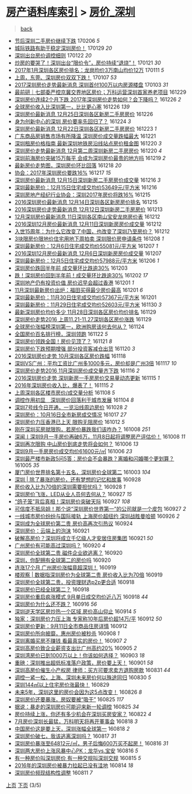 [房产语料库索引](../../README.md)  > [房价_深圳](房价_深圳.md)
====
> [back](../README.md)

- [节后深圳二手房价继续下跌](http://jkwz.applinzi.com/ittc/6931603857938580485.html#%E8%8A%82%E5%90%8E%E6%B7%B1%E5%9C%B3%E4%BA%8C%E6%89%8B%E6%88%BF%E4%BB%B7%E7%BB%A7%E7%BB%AD%E4%B8%8B%E8%B7%8C) 170206 *5* 
- [城际铁路有助于稳定深圳房价！](http://jkwz.applinzi.com/ittc/6928589446030296069.html#%E5%9F%8E%E9%99%85%E9%93%81%E8%B7%AF%E6%9C%89%E5%8A%A9%E4%BA%8E%E7%A8%B3%E5%AE%9A%E6%B7%B1%E5%9C%B3%E6%88%BF%E4%BB%B7%EF%BC%81) 170129 *20* 
- [深圳出台房价调控细则](http://jkwz.applinzi.com/ittc/6925969205093729285.html#%E6%B7%B1%E5%9C%B3%E5%87%BA%E5%8F%B0%E6%88%BF%E4%BB%B7%E8%B0%83%E6%8E%A7%E7%BB%86%E5%88%99) 170122 *20* 
- [炒房的要哭了！深圳出台“限价令”，房价持续“退烧”！](http://jkwz.applinzi.com/ittc/6925680918198223877.html#%E7%82%92%E6%88%BF%E7%9A%84%E8%A6%81%E5%93%AD%E4%BA%86%EF%BC%81%E6%B7%B1%E5%9C%B3%E5%87%BA%E5%8F%B0%E2%80%9C%E9%99%90%E4%BB%B7%E4%BB%A4%E2%80%9D%EF%BC%8C%E6%88%BF%E4%BB%B7%E6%8C%81%E7%BB%AD%E2%80%9C%E9%80%80%E7%83%A7%E2%80%9D%EF%BC%81) 170121 *30* 
- [2017年1月深圳各区房价排名：龙岗均价3万南山均价12万](http://jkwz.applinzi.com/ittc/6921926873994232836.html#2017%E5%B9%B41%E6%9C%88%E6%B7%B1%E5%9C%B3%E5%90%84%E5%8C%BA%E6%88%BF%E4%BB%B7%E6%8E%92%E5%90%8D%EF%BC%9A%E9%BE%99%E5%B2%97%E5%9D%87%E4%BB%B73%E4%B8%87%E5%8D%97%E5%B1%B1%E5%9D%87%E4%BB%B712%E4%B8%87) 170111 *5* 
- [上周，东莞、深圳房价双双下跌！](http://jkwz.applinzi.com/ittc/6920452082678367237.html#%E4%B8%8A%E5%91%A8%EF%BC%8C%E4%B8%9C%E8%8E%9E%E3%80%81%E6%B7%B1%E5%9C%B3%E6%88%BF%E4%BB%B7%E5%8F%8C%E5%8F%8C%E4%B8%8B%E8%B7%8C%EF%BC%81) 170107 *53* 
- [2017深圳房价走势最新消息 深圳首付100万以内房源楼盘](http://jkwz.applinzi.com/ittc/6918839944062960644.html#2017%E6%B7%B1%E5%9C%B3%E6%88%BF%E4%BB%B7%E8%B5%B0%E5%8A%BF%E6%9C%80%E6%96%B0%E6%B6%88%E6%81%AF+%E6%B7%B1%E5%9C%B3%E9%A6%96%E4%BB%98100%E4%B8%87%E4%BB%A5%E5%86%85%E6%88%BF%E6%BA%90%E6%A5%BC%E7%9B%98) 170103 *31* 
- [最前研｜七部委严控京冀交界地区房价；万科运营深圳首家养老项目](http://jkwz.applinzi.com/ittc/6917054621251273733.html#%E6%9C%80%E5%89%8D%E7%A0%94%EF%BD%9C%E4%B8%83%E9%83%A8%E5%A7%94%E4%B8%A5%E6%8E%A7%E4%BA%AC%E5%86%80%E4%BA%A4%E7%95%8C%E5%9C%B0%E5%8C%BA%E6%88%BF%E4%BB%B7%EF%BC%9B%E4%B8%87%E7%A7%91%E8%BF%90%E8%90%A5%E6%B7%B1%E5%9C%B3%E9%A6%96%E5%AE%B6%E5%85%BB%E8%80%81%E9%A1%B9%E7%9B%AE) 161229  
- [深圳房价连续2个月下跌 2017年深圳房价走势如何？会下降吗？](http://jkwz.applinzi.com/ittc/6915997942468314116.html#%E6%B7%B1%E5%9C%B3%E6%88%BF%E4%BB%B7%E8%BF%9E%E7%BB%AD2%E4%B8%AA%E6%9C%88%E4%B8%8B%E8%B7%8C+2017%E5%B9%B4%E6%B7%B1%E5%9C%B3%E6%88%BF%E4%BB%B7%E8%B5%B0%E5%8A%BF%E5%A6%82%E4%BD%95%EF%BC%9F%E4%BC%9A%E4%B8%8B%E9%99%8D%E5%90%97%EF%BC%9F) 161226 *2* 
- [全球房价收入比深圳第一，比比更心塞](http://jkwz.applinzi.com/ittc/6915934198446949380.html#%E5%85%A8%E7%90%83%E6%88%BF%E4%BB%B7%E6%94%B6%E5%85%A5%E6%AF%94%E6%B7%B1%E5%9C%B3%E7%AC%AC%E4%B8%80%EF%BC%8C%E6%AF%94%E6%AF%94%E6%9B%B4%E5%BF%83%E5%A1%9E) 161226 *139* 
- [深圳房价最新消息 12月25日深圳各区新房二手房房价](http://jkwz.applinzi.com/ittc/6915896225517011973.html#%E6%B7%B1%E5%9C%B3%E6%88%BF%E4%BB%B7%E6%9C%80%E6%96%B0%E6%B6%88%E6%81%AF+12%E6%9C%8825%E6%97%A5%E6%B7%B1%E5%9C%B3%E5%90%84%E5%8C%BA%E6%96%B0%E6%88%BF%E4%BA%8C%E6%89%8B%E6%88%BF%E6%88%BF%E4%BB%B7) 161226  
- [身为创新中心的深圳 房价要率先回归了？](http://jkwz.applinzi.com/ittc/6915224918576071684.html#%E8%BA%AB%E4%B8%BA%E5%88%9B%E6%96%B0%E4%B8%AD%E5%BF%83%E7%9A%84%E6%B7%B1%E5%9C%B3+%E6%88%BF%E4%BB%B7%E8%A6%81%E7%8E%87%E5%85%88%E5%9B%9E%E5%BD%92%E4%BA%86%EF%BC%9F) 161224 *3* 
- [深圳房价最新消息 12月22日深圳各区新房二手房房价](http://jkwz.applinzi.com/ittc/6914792673121928197.html#%E6%B7%B1%E5%9C%B3%E6%88%BF%E4%BB%B7%E6%9C%80%E6%96%B0%E6%B6%88%E6%81%AF+12%E6%9C%8822%E6%97%A5%E6%B7%B1%E5%9C%B3%E5%90%84%E5%8C%BA%E6%96%B0%E6%88%BF%E4%BA%8C%E6%89%8B%E6%88%BF%E6%88%BF%E4%BB%B7) 161223 *1* 
- [广东商品房销售市场有所降温 深圳房价成交量跌幅最大](http://jkwz.applinzi.com/ittc/6913979053609845764.html#%E5%B9%BF%E4%B8%9C%E5%95%86%E5%93%81%E6%88%BF%E9%94%80%E5%94%AE%E5%B8%82%E5%9C%BA%E6%9C%89%E6%89%80%E9%99%8D%E6%B8%A9+%E6%B7%B1%E5%9C%B3%E6%88%BF%E4%BB%B7%E6%88%90%E4%BA%A4%E9%87%8F%E8%B7%8C%E5%B9%85%E6%9C%80%E5%A4%A7) 161221  
- [深圳租房价格指南 最新深圳地铁房沿线站点房价租金图](http://jkwz.applinzi.com/ittc/6913667575866459140.html#%E6%B7%B1%E5%9C%B3%E7%A7%9F%E6%88%BF%E4%BB%B7%E6%A0%BC%E6%8C%87%E5%8D%97+%E6%9C%80%E6%96%B0%E6%B7%B1%E5%9C%B3%E5%9C%B0%E9%93%81%E6%88%BF%E6%B2%BF%E7%BA%BF%E7%AB%99%E7%82%B9%E6%88%BF%E4%BB%B7%E7%A7%9F%E9%87%91%E5%9B%BE) 161220 *3* 
- [深圳房价走势最新消息 12月第二周深圳新房二手房房价](http://jkwz.applinzi.com/ittc/6913616050628592645.html#%E6%B7%B1%E5%9C%B3%E6%88%BF%E4%BB%B7%E8%B5%B0%E5%8A%BF%E6%9C%80%E6%96%B0%E6%B6%88%E6%81%AF+12%E6%9C%88%E7%AC%AC%E4%BA%8C%E5%91%A8%E6%B7%B1%E5%9C%B3%E6%96%B0%E6%88%BF%E4%BA%8C%E6%89%8B%E6%88%BF%E6%88%BF%E4%BB%B7) 161220 *4* 
- [深圳前海房价突破15万每平 会成为深圳房价最贵的地方吗](http://jkwz.applinzi.com/ittc/6913347742926898180.html#%E6%B7%B1%E5%9C%B3%E5%89%8D%E6%B5%B7%E6%88%BF%E4%BB%B7%E7%AA%81%E7%A0%B415%E4%B8%87%E6%AF%8F%E5%B9%B3+%E4%BC%9A%E6%88%90%E4%B8%BA%E6%B7%B1%E5%9C%B3%E6%88%BF%E4%BB%B7%E6%9C%80%E8%B4%B5%E7%9A%84%E5%9C%B0%E6%96%B9%E5%90%97) 161219 *2* 
- [最新房价走势图，深圳房价环比回落](http://jkwz.applinzi.com/ittc/6913055529047163908.html#%E6%9C%80%E6%96%B0%E6%88%BF%E4%BB%B7%E8%B5%B0%E5%8A%BF%E5%9B%BE%EF%BC%8C%E6%B7%B1%E5%9C%B3%E6%88%BF%E4%BB%B7%E7%8E%AF%E6%AF%94%E5%9B%9E%E8%90%BD) 161218 *20* 
- [协会：2017年深圳房价要跌16%](http://jkwz.applinzi.com/ittc/6912605459310969860.html#%E5%8D%8F%E4%BC%9A%EF%BC%9A2017%E5%B9%B4%E6%B7%B1%E5%9C%B3%E6%88%BF%E4%BB%B7%E8%A6%81%E8%B7%8C16%25) 161217 *15* 
- [深圳房价最新消息 12月15日深圳新房二手房房价成交量](http://jkwz.applinzi.com/ittc/6912168225902429188.html#%E6%B7%B1%E5%9C%B3%E6%88%BF%E4%BB%B7%E6%9C%80%E6%96%B0%E6%B6%88%E6%81%AF+12%E6%9C%8815%E6%97%A5%E6%B7%B1%E5%9C%B3%E6%96%B0%E6%88%BF%E4%BA%8C%E6%89%8B%E6%88%BF%E6%88%BF%E4%BB%B7%E6%88%90%E4%BA%A4%E9%87%8F) 161216 *3* 
- [深圳最新房价：12月15日住宅成交均价53649元/平方米](http://jkwz.applinzi.com/ittc/6912153714143265797.html#%E6%B7%B1%E5%9C%B3%E6%9C%80%E6%96%B0%E6%88%BF%E4%BB%B7%EF%BC%9A12%E6%9C%8815%E6%97%A5%E4%BD%8F%E5%AE%85%E6%88%90%E4%BA%A4%E5%9D%87%E4%BB%B753649%E5%85%83%2F%E5%B9%B3%E6%96%B9%E7%B1%B3) 161216  
- [深圳房地产经纪行业协会：深圳2017年房价将跌16%](http://jkwz.applinzi.com/ittc/6911974868605469701.html#%E6%B7%B1%E5%9C%B3%E6%88%BF%E5%9C%B0%E4%BA%A7%E7%BB%8F%E7%BA%AA%E8%A1%8C%E4%B8%9A%E5%8D%8F%E4%BC%9A%EF%BC%9A%E6%B7%B1%E5%9C%B32017%E5%B9%B4%E6%88%BF%E4%BB%B7%E5%B0%86%E8%B7%8C16%25) 161215  
- [2016深圳房价最新消息 12月14日深圳各区新房房价排名](http://jkwz.applinzi.com/ittc/6911797827922822149.html#2016%E6%B7%B1%E5%9C%B3%E6%88%BF%E4%BB%B7%E6%9C%80%E6%96%B0%E6%B6%88%E6%81%AF+12%E6%9C%8814%E6%97%A5%E6%B7%B1%E5%9C%B3%E5%90%84%E5%8C%BA%E6%96%B0%E6%88%BF%E6%88%BF%E4%BB%B7%E6%8E%92%E5%90%8D) 161215  
- [2016深圳房价走势最新消息 12月12日深圳新房二手房房价](http://jkwz.applinzi.com/ittc/6911052002221360133.html#2016%E6%B7%B1%E5%9C%B3%E6%88%BF%E4%BB%B7%E8%B5%B0%E5%8A%BF%E6%9C%80%E6%96%B0%E6%B6%88%E6%81%AF+12%E6%9C%8812%E6%97%A5%E6%B7%B1%E5%9C%B3%E6%96%B0%E6%88%BF%E4%BA%8C%E6%89%8B%E6%88%BF%E6%88%BF%E4%BB%B7) 161213  
- [12月深圳房价最新消息 11日深圳各区南山宝安龙岗房价表](http://jkwz.applinzi.com/ittc/6910769534431921157.html#12%E6%9C%88%E6%B7%B1%E5%9C%B3%E6%88%BF%E4%BB%B7%E6%9C%80%E6%96%B0%E6%B6%88%E6%81%AF+11%E6%97%A5%E6%B7%B1%E5%9C%B3%E5%90%84%E5%8C%BA%E5%8D%97%E5%B1%B1%E5%AE%9D%E5%AE%89%E9%BE%99%E5%B2%97%E6%88%BF%E4%BB%B7%E8%A1%A8) 161212  
- [2016深圳12月房价最新消息 12月11日深圳新房房价成交量](http://jkwz.applinzi.com/ittc/6910716911322399748.html#2016%E6%B7%B1%E5%9C%B312%E6%9C%88%E6%88%BF%E4%BB%B7%E6%9C%80%E6%96%B0%E6%B6%88%E6%81%AF+12%E6%9C%8811%E6%97%A5%E6%B7%B1%E5%9C%B3%E6%96%B0%E6%88%BF%E6%88%BF%E4%BB%B7%E6%88%90%E4%BA%A4%E9%87%8F) 161212  
- [入世15周年：为什么它改变了中国，也改变了深圳乃至房价？](http://jkwz.applinzi.com/ittc/6910524990448731141.html#%E5%85%A5%E4%B8%9615%E5%91%A8%E5%B9%B4%EF%BC%9A%E4%B8%BA%E4%BB%80%E4%B9%88%E5%AE%83%E6%94%B9%E5%8F%98%E4%BA%86%E4%B8%AD%E5%9B%BD%EF%BC%8C%E4%B9%9F%E6%94%B9%E5%8F%98%E4%BA%86%E6%B7%B1%E5%9C%B3%E4%B9%83%E8%87%B3%E6%88%BF%E4%BB%B7%EF%BC%9F) 161212  
- [3块限房价限地价住宅用地下周拍卖 深圳限价房申请条件](http://jkwz.applinzi.com/ittc/6909305168360637445.html#3%E5%9D%97%E9%99%90%E6%88%BF%E4%BB%B7%E9%99%90%E5%9C%B0%E4%BB%B7%E4%BD%8F%E5%AE%85%E7%94%A8%E5%9C%B0%E4%B8%8B%E5%91%A8%E6%8B%8D%E5%8D%96+%E6%B7%B1%E5%9C%B3%E9%99%90%E4%BB%B7%E6%88%BF%E7%94%B3%E8%AF%B7%E6%9D%A1%E4%BB%B6) 161208 *1* 
- [深圳最新房价：12月6日住宅成交均价55081元/平方米](http://jkwz.applinzi.com/ittc/6908816205929776132.html#%E6%B7%B1%E5%9C%B3%E6%9C%80%E6%96%B0%E6%88%BF%E4%BB%B7%EF%BC%9A12%E6%9C%886%E6%97%A5%E4%BD%8F%E5%AE%85%E6%88%90%E4%BA%A4%E5%9D%87%E4%BB%B755081%E5%85%83%2F%E5%B9%B3%E6%96%B9%E7%B1%B3) 161207 *1* 
- [2016深圳12月房价最新消息 12月6日深圳新房房价成交量](http://jkwz.applinzi.com/ittc/6908799030716269572.html#2016%E6%B7%B1%E5%9C%B312%E6%9C%88%E6%88%BF%E4%BB%B7%E6%9C%80%E6%96%B0%E6%B6%88%E6%81%AF+12%E6%9C%886%E6%97%A5%E6%B7%B1%E5%9C%B3%E6%96%B0%E6%88%BF%E6%88%BF%E4%BB%B7%E6%88%90%E4%BA%A4%E9%87%8F) 161207  
- [深圳最新房价：12月5日住宅成交均价57988元/平方米](http://jkwz.applinzi.com/ittc/6908435044833428485.html#%E6%B7%B1%E5%9C%B3%E6%9C%80%E6%96%B0%E6%88%BF%E4%BB%B7%EF%BC%9A12%E6%9C%885%E6%97%A5%E4%BD%8F%E5%AE%85%E6%88%90%E4%BA%A4%E5%9D%87%E4%BB%B757988%E5%85%83%2F%E5%B9%B3%E6%96%B9%E7%B1%B3) 161206 *1* 
- [深圳房价跌回半年前 成交量环比跌逾30%](http://jkwz.applinzi.com/ittc/6907329300285359109.html#%E6%B7%B1%E5%9C%B3%E6%88%BF%E4%BB%B7%E8%B7%8C%E5%9B%9E%E5%8D%8A%E5%B9%B4%E5%89%8D+%E6%88%90%E4%BA%A4%E9%87%8F%E7%8E%AF%E6%AF%94%E8%B7%8C%E9%80%BE30%25) 161203  
- [跌！深圳房价回到半年前！成交量环比跌逾30%](http://jkwz.applinzi.com/ittc/6907049773583827972.html#%E8%B7%8C%EF%BC%81%E6%B7%B1%E5%9C%B3%E6%88%BF%E4%BB%B7%E5%9B%9E%E5%88%B0%E5%8D%8A%E5%B9%B4%E5%89%8D%EF%BC%81%E6%88%90%E4%BA%A4%E9%87%8F%E7%8E%AF%E6%AF%94%E8%B7%8C%E9%80%BE30%25) 161202 *17* 
- [深圳地产仍有投资价值 房价迟早会超过香港](http://jkwz.applinzi.com/ittc/6906608151884727301.html#%E6%B7%B1%E5%9C%B3%E5%9C%B0%E4%BA%A7%E4%BB%8D%E6%9C%89%E6%8A%95%E8%B5%84%E4%BB%B7%E5%80%BC+%E6%88%BF%E4%BB%B7%E8%BF%9F%E6%97%A9%E4%BC%9A%E8%B6%85%E8%BF%87%E9%A6%99%E6%B8%AF) 161201 *1* 
- [11月深圳最新房价出炉：福田买得最少房价最高](http://jkwz.applinzi.com/ittc/6906584840123450373.html#11%E6%9C%88%E6%B7%B1%E5%9C%B3%E6%9C%80%E6%96%B0%E6%88%BF%E4%BB%B7%E5%87%BA%E7%82%89%EF%BC%9A%E7%A6%8F%E7%94%B0%E4%B9%B0%E5%BE%97%E6%9C%80%E5%B0%91%E6%88%BF%E4%BB%B7%E6%9C%80%E9%AB%98) 161201 *6* 
- [深圳最新房价：11月30日住宅成交均价57367元/平方米](http://jkwz.applinzi.com/ittc/6906581767716078597.html#%E6%B7%B1%E5%9C%B3%E6%9C%80%E6%96%B0%E6%88%BF%E4%BB%B7%EF%BC%9A11%E6%9C%8830%E6%97%A5%E4%BD%8F%E5%AE%85%E6%88%90%E4%BA%A4%E5%9D%87%E4%BB%B757367%E5%85%83%2F%E5%B9%B3%E6%96%B9%E7%B1%B3) 161201  
- [深圳最新房价：11月29日住宅成交均价52603元/平方米](http://jkwz.applinzi.com/ittc/6906207877550572548.html#%E6%B7%B1%E5%9C%B3%E6%9C%80%E6%96%B0%E6%88%BF%E4%BB%B7%EF%BC%9A11%E6%9C%8829%E6%97%A5%E4%BD%8F%E5%AE%85%E6%88%90%E4%BA%A4%E5%9D%87%E4%BB%B752603%E5%85%83%2F%E5%B9%B3%E6%96%B9%E7%B1%B3) 161130 *3* 
- [最新深圳房价均价多少 11月28日深圳各区房价均价排名](http://jkwz.applinzi.com/ittc/6905961666922939396.html#%E6%9C%80%E6%96%B0%E6%B7%B1%E5%9C%B3%E6%88%BF%E4%BB%B7%E5%9D%87%E4%BB%B7%E5%A4%9A%E5%B0%91+11%E6%9C%8828%E6%97%A5%E6%B7%B1%E5%9C%B3%E5%90%84%E5%8C%BA%E6%88%BF%E4%BB%B7%E5%9D%87%E4%BB%B7%E6%8E%92%E5%90%8D) 161129  
- [深圳房价走势2016 上周11.21-11.27深圳各区房价涨跌](http://jkwz.applinzi.com/ittc/6905940559855617029.html#%E6%B7%B1%E5%9C%B3%E6%88%BF%E4%BB%B7%E8%B5%B0%E5%8A%BF2016+%E4%B8%8A%E5%91%A811.21-11.27%E6%B7%B1%E5%9C%B3%E5%90%84%E5%8C%BA%E6%88%BF%E4%BB%B7%E6%B6%A8%E8%B7%8C) 161129  
- [全球房价涨幅榜深圳第一，欧洲购房该何去何从？](http://jkwz.applinzi.com/ittc/6904112030780228612.html#%E5%85%A8%E7%90%83%E6%88%BF%E4%BB%B7%E6%B6%A8%E5%B9%85%E6%A6%9C%E6%B7%B1%E5%9C%B3%E7%AC%AC%E4%B8%80%EF%BC%8C%E6%AC%A7%E6%B4%B2%E8%B4%AD%E6%88%BF%E8%AF%A5%E4%BD%95%E5%8E%BB%E4%BD%95%E4%BB%8E%EF%BC%9F) 161124  
- [全国房价百名排行榜，深圳领跑](http://jkwz.applinzi.com/ittc/6902578973078193156.html#%E5%85%A8%E5%9B%BD%E6%88%BF%E4%BB%B7%E7%99%BE%E5%90%8D%E6%8E%92%E8%A1%8C%E6%A6%9C%EF%BC%8C%E6%B7%B1%E5%9C%B3%E9%A2%86%E8%B7%91) 161122 *5* 
- [深圳房价领跌全国！房价见顶了？](http://jkwz.applinzi.com/ittc/6903023930742146053.html#%E6%B7%B1%E5%9C%B3%E6%88%BF%E4%BB%B7%E9%A2%86%E8%B7%8C%E5%85%A8%E5%9B%BD%EF%BC%81%E6%88%BF%E4%BB%B7%E8%A7%81%E9%A1%B6%E4%BA%86%EF%BC%9F) 161121 *8* 
- [深圳房价下跌预期增强 部分投资客减仓出货](http://jkwz.applinzi.com/ittc/6902500536762237957.html#%E6%B7%B1%E5%9C%B3%E6%88%BF%E4%BB%B7%E4%B8%8B%E8%B7%8C%E9%A2%84%E6%9C%9F%E5%A2%9E%E5%BC%BA+%E9%83%A8%E5%88%86%E6%8A%95%E8%B5%84%E5%AE%A2%E5%87%8F%E4%BB%93%E5%87%BA%E8%B4%A7) 161120 *3* 
- [2016深圳房价走势 10月深圳各区房价跌幅](http://jkwz.applinzi.com/ittc/6901881355708679172.html#2016%E6%B7%B1%E5%9C%B3%E6%88%BF%E4%BB%B7%E8%B5%B0%E5%8A%BF+10%E6%9C%88%E6%B7%B1%E5%9C%B3%E5%90%84%E5%8C%BA%E6%88%BF%E4%BB%B7%E8%B7%8C%E5%B9%85) 161118  
- [深圳VS广州：平均工资比广州多1000多元，房价却是广州3倍](http://jkwz.applinzi.com/ittc/6901517679294153732.html#%E6%B7%B1%E5%9C%B3VS%E5%B9%BF%E5%B7%9E%EF%BC%9A%E5%B9%B3%E5%9D%87%E5%B7%A5%E8%B5%84%E6%AF%94%E5%B9%BF%E5%B7%9E%E5%A4%9A1000%E5%A4%9A%E5%85%83%EF%BC%8C%E6%88%BF%E4%BB%B7%E5%8D%B4%E6%98%AF%E5%B9%BF%E5%B7%9E3%E5%80%8D) 161117 *10* 
- [深圳房价走势2016 11月深圳房价成交量齐下跌](http://jkwz.applinzi.com/ittc/6901154247378207748.html#%E6%B7%B1%E5%9C%B3%E6%88%BF%E4%BB%B7%E8%B5%B0%E5%8A%BF2016+11%E6%9C%88%E6%B7%B1%E5%9C%B3%E6%88%BF%E4%BB%B7%E6%88%90%E4%BA%A4%E9%87%8F%E9%BD%90%E4%B8%8B%E8%B7%8C) 161116 *2* 
- [2016深圳房价走势 深圳新房一手房房价交易量动态更新](http://jkwz.applinzi.com/ittc/6900819428962206725.html#2016%E6%B7%B1%E5%9C%B3%E6%88%BF%E4%BB%B7%E8%B5%B0%E5%8A%BF+%E6%B7%B1%E5%9C%B3%E6%96%B0%E6%88%BF%E4%B8%80%E6%89%8B%E6%88%BF%E6%88%BF%E4%BB%B7%E4%BA%A4%E6%98%93%E9%87%8F%E5%8A%A8%E6%80%81%E6%9B%B4%E6%96%B0) 161115 *1* 
- [2016年深圳房价收入比，爆表了！](http://jkwz.applinzi.com/ittc/6900742497835156485.html#2016%E5%B9%B4%E6%B7%B1%E5%9C%B3%E6%88%BF%E4%BB%B7%E6%94%B6%E5%85%A5%E6%AF%94%EF%BC%8C%E7%88%86%E8%A1%A8%E4%BA%86%EF%BC%81) 161115 *2* 
- [上周深圳各区楼市房价/成交量分析](http://jkwz.applinzi.com/ittc/6898139843371992068.html#%E4%B8%8A%E5%91%A8%E6%B7%B1%E5%9C%B3%E5%90%84%E5%8C%BA%E6%A5%BC%E5%B8%82%E6%88%BF%E4%BB%B7%2F%E6%88%90%E4%BA%A4%E9%87%8F%E5%88%86%E6%9E%90) 161108 *5* 
- [调控作用初显　深圳房价回落利于城市发展](http://jkwz.applinzi.com/ittc/6896399268570465284.html#%E8%B0%83%E6%8E%A7%E4%BD%9C%E7%94%A8%E5%88%9D%E6%98%BE%E3%80%80%E6%B7%B1%E5%9C%B3%E6%88%BF%E4%BB%B7%E5%9B%9E%E8%90%BD%E5%88%A9%E4%BA%8E%E5%9F%8E%E5%B8%82%E5%8F%91%E5%B1%95) 161104 *8* 
- [深圳7号线今日开通，一览沿线周边房价](http://jkwz.applinzi.com/ittc/6894067340831884292.html#%E6%B7%B1%E5%9C%B37%E5%8F%B7%E7%BA%BF%E4%BB%8A%E6%97%A5%E5%BC%80%E9%80%9A%EF%BC%8C%E4%B8%80%E8%A7%88%E6%B2%BF%E7%BA%BF%E5%91%A8%E8%BE%B9%E6%88%BF%E4%BB%B7) 161028 *2* 
- [深圳房价：10月16日全市新房成交情况](http://jkwz.applinzi.com/ittc/6889878895796421636.html#%E6%B7%B1%E5%9C%B3%E6%88%BF%E4%BB%B7%EF%BC%9A10%E6%9C%8816%E6%97%A5%E5%85%A8%E5%B8%82%E6%96%B0%E6%88%BF%E6%88%90%E4%BA%A4%E6%83%85%E5%86%B5) 161017 *27* 
- [深圳房价力压香港已上天 限购无阻房价](http://jkwz.applinzi.com/ittc/6888050071236527108.html#%E6%B7%B1%E5%9C%B3%E6%88%BF%E4%BB%B7%E5%8A%9B%E5%8E%8B%E9%A6%99%E6%B8%AF%E5%B7%B2%E4%B8%8A%E5%A4%A9+%E9%99%90%E8%B4%AD%E6%97%A0%E9%98%BB%E6%88%BF%E4%BB%B7) 161012 *5* 
- [刚在深圳买房就限购，若房价暴跌我们该咋办？](http://jkwz.applinzi.com/ittc/6886678958958969861.html#%E5%88%9A%E5%9C%A8%E6%B7%B1%E5%9C%B3%E4%B9%B0%E6%88%BF%E5%B0%B1%E9%99%90%E8%B4%AD%EF%BC%8C%E8%8B%A5%E6%88%BF%E4%BB%B7%E6%9A%B4%E8%B7%8C%E6%88%91%E4%BB%AC%E8%AF%A5%E5%92%8B%E5%8A%9E%EF%BC%9F) 161008 *251* 
- [深闻丨深圳9月一手房价再破6万，11月8日起将调整房产评估价！](http://jkwz.applinzi.com/ittc/6886592095518721028.html#%E6%B7%B1%E9%97%BB%E4%B8%A8%E6%B7%B1%E5%9C%B39%E6%9C%88%E4%B8%80%E6%89%8B%E6%88%BF%E4%BB%B7%E5%86%8D%E7%A0%B46%E4%B8%87%EF%BC%8C11%E6%9C%888%E6%97%A5%E8%B5%B7%E5%B0%86%E8%B0%83%E6%95%B4%E6%88%BF%E4%BA%A7%E8%AF%84%E4%BC%B0%E4%BB%B7%EF%BC%81) 161008 *11* 
- [深圳再次限购 中山房价到底走势将会如何？](http://jkwz.applinzi.com/ittc/6885891318215083013.html#%E6%B7%B1%E5%9C%B3%E5%86%8D%E6%AC%A1%E9%99%90%E8%B4%AD+%E4%B8%AD%E5%B1%B1%E6%88%BF%E4%BB%B7%E5%88%B0%E5%BA%95%E8%B5%B0%E5%8A%BF%E5%B0%86%E4%BC%9A%E5%A6%82%E4%BD%95%EF%BC%9F) 161006 *13* 
- [深圳9月一手房房价成交均价61600元/㎡](http://jkwz.applinzi.com/ittc/6885792257352926213.html#%E6%B7%B1%E5%9C%B39%E6%9C%88%E4%B8%80%E6%89%8B%E6%88%BF%E6%88%BF%E4%BB%B7%E6%88%90%E4%BA%A4%E5%9D%87%E4%BB%B761600%E5%85%83%2F%E3%8E%A1) 161006 *23* 
- [深圳最严楼市新政5问5答：房价会不会暴跌？离婚和闪婚哪个更划算？](http://jkwz.applinzi.com/ittc/6885614686640276485.html#%E6%B7%B1%E5%9C%B3%E6%9C%80%E4%B8%A5%E6%A5%BC%E5%B8%82%E6%96%B0%E6%94%BF5%E9%97%AE5%E7%AD%94%EF%BC%9A%E6%88%BF%E4%BB%B7%E4%BC%9A%E4%B8%8D%E4%BC%9A%E6%9A%B4%E8%B7%8C%EF%BC%9F%E7%A6%BB%E5%A9%9A%E5%92%8C%E9%97%AA%E5%A9%9A%E5%93%AA%E4%B8%AA%E6%9B%B4%E5%88%92%E7%AE%97%EF%BC%9F) 161005 *35* 
- [厦门房价世界排名第十五名，深圳房价全球第二](http://jkwz.applinzi.com/ittc/6880741921252705284.html#%E5%8E%A6%E9%97%A8%E6%88%BF%E4%BB%B7%E4%B8%96%E7%95%8C%E6%8E%92%E5%90%8D%E7%AC%AC%E5%8D%81%E4%BA%94%E5%90%8D%EF%BC%8C%E6%B7%B1%E5%9C%B3%E6%88%BF%E4%BB%B7%E5%85%A8%E7%90%83%E7%AC%AC%E4%BA%8C) 161003 *104* 
- [深圳 | 除了暴涨的房价，还有梦想的记忆和故事](http://jkwz.applinzi.com/ittc/6882853103962948613.html#%E6%B7%B1%E5%9C%B3+%7C+%E9%99%A4%E4%BA%86%E6%9A%B4%E6%B6%A8%E7%9A%84%E6%88%BF%E4%BB%B7%EF%BC%8C%E8%BF%98%E6%9C%89%E6%A2%A6%E6%83%B3%E7%9A%84%E8%AE%B0%E5%BF%86%E5%92%8C%E6%95%85%E4%BA%8B) 160928  
- [房价收入比为70倍的深圳需要担忧吗？](http://jkwz.applinzi.com/ittc/6882841587687621637.html#%E6%88%BF%E4%BB%B7%E6%94%B6%E5%85%A5%E6%AF%94%E4%B8%BA70%E5%80%8D%E7%9A%84%E6%B7%B1%E5%9C%B3%E9%9C%80%E8%A6%81%E6%8B%85%E5%BF%A7%E5%90%97%EF%BC%9F) 160928 *1* 
- [深圳房价飞涨，LED从业人员何去何从？](http://jkwz.applinzi.com/ittc/6882587380682327045.html#%E6%B7%B1%E5%9C%B3%E6%88%BF%E4%BB%B7%E9%A3%9E%E6%B6%A8%EF%BC%8CLED%E4%BB%8E%E4%B8%9A%E4%BA%BA%E5%91%98%E4%BD%95%E5%8E%BB%E4%BD%95%E4%BB%8E%EF%BC%9F) 160927 *15* 
- [“鸽子笼”背后真相！深圳房价突破天际](http://jkwz.applinzi.com/ittc/6882552853838693380.html#%E2%80%9C%E9%B8%BD%E5%AD%90%E7%AC%BC%E2%80%9D%E8%83%8C%E5%90%8E%E7%9C%9F%E7%9B%B8%EF%BC%81%E6%B7%B1%E5%9C%B3%E6%88%BF%E4%BB%B7%E7%AA%81%E7%A0%B4%E5%A4%A9%E9%99%85) 160927 *108* 
- [可信度不抵凤姐！那个说“深圳房价世界第一”的公司就是一个皮包](http://jkwz.applinzi.com/ittc/6882323253686699012.html#%E5%8F%AF%E4%BF%A1%E5%BA%A6%E4%B8%8D%E6%8A%B5%E5%87%A4%E5%A7%90%EF%BC%81%E9%82%A3%E4%B8%AA%E8%AF%B4%E2%80%9C%E6%B7%B1%E5%9C%B3%E6%88%BF%E4%BB%B7%E4%B8%96%E7%95%8C%E7%AC%AC%E4%B8%80%E2%80%9D%E7%9A%84%E5%85%AC%E5%8F%B8%E5%B0%B1%E6%98%AF%E4%B8%80%E4%B8%AA%E7%9A%AE%E5%8C%85) 160927 *2* 
- [一线城市房价纷纷与国际接轨 上海房价超纽约 深圳战胜曼哈顿](http://jkwz.applinzi.com/ittc/6882072497326916613.html#%E4%B8%80%E7%BA%BF%E5%9F%8E%E5%B8%82%E6%88%BF%E4%BB%B7%E7%BA%B7%E7%BA%B7%E4%B8%8E%E5%9B%BD%E9%99%85%E6%8E%A5%E8%BD%A8+%E4%B8%8A%E6%B5%B7%E6%88%BF%E4%BB%B7%E8%B6%85%E7%BA%BD%E7%BA%A6+%E6%B7%B1%E5%9C%B3%E6%88%98%E8%83%9C%E6%9B%BC%E5%93%88%E9%A1%BF) 160926 *2* 
- [深圳成为全球房价第二贵 房价高再次引热议](http://jkwz.applinzi.com/ittc/6881451193670304773.html#%E6%B7%B1%E5%9C%B3%E6%88%90%E4%B8%BA%E5%85%A8%E7%90%83%E6%88%BF%E4%BB%B7%E7%AC%AC%E4%BA%8C%E8%B4%B5+%E6%88%BF%E4%BB%B7%E9%AB%98%E5%86%8D%E6%AC%A1%E5%BC%95%E7%83%AD%E8%AE%AE) 160924  
- [深圳房价：云端上的泡沫](http://jkwz.applinzi.com/ittc/6880355036747531268.html#%E6%B7%B1%E5%9C%B3%E6%88%BF%E4%BB%B7%EF%BC%9A%E4%BA%91%E7%AB%AF%E4%B8%8A%E7%9A%84%E6%B3%A1%E6%B2%AB) 160921  
- [破解高房价？深圳将成立千亿级人才安居住房集团](http://jkwz.applinzi.com/ittc/6880334357155283972.html#%E7%A0%B4%E8%A7%A3%E9%AB%98%E6%88%BF%E4%BB%B7%EF%BC%9F%E6%B7%B1%E5%9C%B3%E5%B0%86%E6%88%90%E7%AB%8B%E5%8D%83%E4%BA%BF%E7%BA%A7%E4%BA%BA%E6%89%8D%E5%AE%89%E5%B1%85%E4%BD%8F%E6%88%BF%E9%9B%86%E5%9B%A2) 160921 *50* 
- [广州房价有可能高过深圳吗？](http://jkwz.applinzi.com/ittc/6880001861129602053.html#%E5%B9%BF%E5%B7%9E%E6%88%BF%E4%BB%B7%E6%9C%89%E5%8F%AF%E8%83%BD%E9%AB%98%E8%BF%87%E6%B7%B1%E5%9C%B3%E5%90%97%EF%BC%9F) 160920 *4* 
- [深圳房价全球第二贵 磁件企业欲逃离？](http://jkwz.applinzi.com/ittc/6879981750880568325.html#%E6%B7%B1%E5%9C%B3%E6%88%BF%E4%BB%B7%E5%85%A8%E7%90%83%E7%AC%AC%E4%BA%8C%E8%B4%B5+%E7%A3%81%E4%BB%B6%E4%BC%81%E4%B8%9A%E6%AC%B2%E9%80%83%E7%A6%BB%EF%BC%9F) 160920  
- [深圳，你配拥有全球第二的房价吗](http://jkwz.applinzi.com/ittc/6879973401808077828.html#%E6%B7%B1%E5%9C%B3%EF%BC%8C%E4%BD%A0%E9%85%8D%E6%8B%A5%E6%9C%89%E5%85%A8%E7%90%83%E7%AC%AC%E4%BA%8C%E7%9A%84%E6%88%BF%E4%BB%B7%E5%90%97) 160920  
- [连涨17个月 广州房价涨幅竟超深圳！](http://jkwz.applinzi.com/ittc/6879622290764989444.html#%E8%BF%9E%E6%B6%A817%E4%B8%AA%E6%9C%88+%E5%B9%BF%E5%B7%9E%E6%88%BF%E4%BB%B7%E6%B6%A8%E5%B9%85%E7%AB%9F%E8%B6%85%E6%B7%B1%E5%9C%B3%EF%BC%81) 160919  
- [楼观察 | 数据指深圳房价为全球第二贵 房价收入比为70倍](http://jkwz.applinzi.com/ittc/6879376254465213445.html#%E6%A5%BC%E8%A7%82%E5%AF%9F+%7C+%E6%95%B0%E6%8D%AE%E6%8C%87%E6%B7%B1%E5%9C%B3%E6%88%BF%E4%BB%B7%E4%B8%BA%E5%85%A8%E7%90%83%E7%AC%AC%E4%BA%8C%E8%B4%B5+%E6%88%BF%E4%BB%B7%E6%94%B6%E5%85%A5%E6%AF%94%E4%B8%BA70%E5%80%8D) 160919  
- [深圳房价全球第二贵，投资理财选p2p更合适](http://jkwz.applinzi.com/ittc/6879202098616468485.html#%E6%B7%B1%E5%9C%B3%E6%88%BF%E4%BB%B7%E5%85%A8%E7%90%83%E7%AC%AC%E4%BA%8C%E8%B4%B5%EF%BC%8C%E6%8A%95%E8%B5%84%E7%90%86%E8%B4%A2%E9%80%89p2p%E6%9B%B4%E5%90%88%E9%80%82) 160918  
- [深圳房价已经全球第二？](http://jkwz.applinzi.com/ittc/6879152037333304324.html#%E6%B7%B1%E5%9C%B3%E6%88%BF%E4%BB%B7%E5%B7%B2%E7%BB%8F%E5%85%A8%E7%90%83%E7%AC%AC%E4%BA%8C%EF%BC%9F) 160918  
- [深圳房价重启疯涨模式 9月单日成交均价近八万](http://jkwz.applinzi.com/ittc/6879113049394381829.html#%E6%B7%B1%E5%9C%B3%E6%88%BF%E4%BB%B7%E9%87%8D%E5%90%AF%E7%96%AF%E6%B6%A8%E6%A8%A1%E5%BC%8F+9%E6%9C%88%E5%8D%95%E6%97%A5%E6%88%90%E4%BA%A4%E5%9D%87%E4%BB%B7%E8%BF%91%E5%85%AB%E4%B8%87) 160918 *44* 
- [深圳房价为什么还不跌？](http://jkwz.applinzi.com/ittc/6878515920523232260.html#%E6%B7%B1%E5%9C%B3%E6%88%BF%E4%BB%B7%E4%B8%BA%E4%BB%80%E4%B9%88%E8%BF%98%E4%B8%8D%E8%B7%8C%EF%BC%9F) 160916 *56* 
- [深圳逆天学区房炒热一个区域 房价高山仰止](http://jkwz.applinzi.com/ittc/6877743289368839172.html#%E6%B7%B1%E5%9C%B3%E9%80%86%E5%A4%A9%E5%AD%A6%E5%8C%BA%E6%88%BF%E7%82%92%E7%83%AD%E4%B8%80%E4%B8%AA%E5%8C%BA%E5%9F%9F+%E6%88%BF%E4%BB%B7%E9%AB%98%E5%B1%B1%E4%BB%B0%E6%AD%A2) 160914 *5* 
- [独家：深圳房价力压上海 专家称10年后房价超14万/平](http://jkwz.applinzi.com/ittc/6877004720245310469.html#%E7%8B%AC%E5%AE%B6%EF%BC%9A%E6%B7%B1%E5%9C%B3%E6%88%BF%E4%BB%B7%E5%8A%9B%E5%8E%8B%E4%B8%8A%E6%B5%B7+%E4%B8%93%E5%AE%B6%E7%A7%B010%E5%B9%B4%E5%90%8E%E6%88%BF%E4%BB%B7%E8%B6%8514%E4%B8%87%2F%E5%B9%B3) 160912 *50* 
- [深圳房价更新：9月11日全市商品住房详情](http://jkwz.applinzi.com/ittc/6876899687960937476.html#%E6%B7%B1%E5%9C%B3%E6%88%BF%E4%BB%B7%E6%9B%B4%E6%96%B0%EF%BC%9A9%E6%9C%8811%E6%97%A5%E5%85%A8%E5%B8%82%E5%95%86%E5%93%81%E4%BD%8F%E6%88%BF%E8%AF%A6%E6%83%85) 160912  
- [深圳房价所向披靡，惠州房价被秒杀](http://jkwz.applinzi.com/ittc/6875539301533746180.html#%E6%B7%B1%E5%9C%B3%E6%88%BF%E4%BB%B7%E6%89%80%E5%90%91%E6%8A%AB%E9%9D%A1%EF%BC%8C%E6%83%A0%E5%B7%9E%E6%88%BF%E4%BB%B7%E8%A2%AB%E7%A7%92%E6%9D%80) 160908 *1* 
- [深圳离婚买房不赚钱 看最真实的房价！](http://jkwz.applinzi.com/ittc/6875128126346101765.html#%E6%B7%B1%E5%9C%B3%E7%A6%BB%E5%A9%9A%E4%B9%B0%E6%88%BF%E4%B8%8D%E8%B5%9A%E9%92%B1+%E7%9C%8B%E6%9C%80%E7%9C%9F%E5%AE%9E%E7%9A%84%E6%88%BF%E4%BB%B7%EF%BC%81) 160907 *2* 
- [深圳高房价致企业薪资支出比广州高约20%](http://jkwz.applinzi.com/ittc/6874403554550350853.html#%E6%B7%B1%E5%9C%B3%E9%AB%98%E6%88%BF%E4%BB%B7%E8%87%B4%E4%BC%81%E4%B8%9A%E8%96%AA%E8%B5%84%E6%94%AF%E5%87%BA%E6%AF%94%E5%B9%BF%E5%B7%9E%E9%AB%98%E7%BA%A620%25) 160905 *2* 
- [深圳湾房价已到1000万以上！你该如何选择？](http://jkwz.applinzi.com/ittc/6872824625792287749.html#%E6%B7%B1%E5%9C%B3%E6%B9%BE%E6%88%BF%E4%BB%B7%E5%B7%B2%E5%88%B01000%E4%B8%87%E4%BB%A5%E4%B8%8A%EF%BC%81%E4%BD%A0%E8%AF%A5%E5%A6%82%E4%BD%95%E9%80%89%E6%8B%A9%EF%BC%9F) 160903 *18* 
- [重磅：深圳推出超低标准落户政策，房价要上天！](http://jkwz.applinzi.com/ittc/6872963733659321349.html#%E9%87%8D%E7%A3%85%EF%BC%9A%E6%B7%B1%E5%9C%B3%E6%8E%A8%E5%87%BA%E8%B6%85%E4%BD%8E%E6%A0%87%E5%87%86%E8%90%BD%E6%88%B7%E6%94%BF%E7%AD%96%EF%BC%8C%E6%88%BF%E4%BB%B7%E8%A6%81%E4%B8%8A%E5%A4%A9%EF%BC%81) 160901 *58* 
- [深圳高房价催生小产权房 律师：买方可要求卖方退购房款](http://jkwz.applinzi.com/ittc/6872525573309596677.html#%E6%B7%B1%E5%9C%B3%E9%AB%98%E6%88%BF%E4%BB%B7%E5%82%AC%E7%94%9F%E5%B0%8F%E4%BA%A7%E6%9D%83%E6%88%BF+%E5%BE%8B%E5%B8%88%EF%BC%9A%E4%B9%B0%E6%96%B9%E5%8F%AF%E8%A6%81%E6%B1%82%E5%8D%96%E6%96%B9%E9%80%80%E8%B4%AD%E6%88%BF%E6%AC%BE) 160831 *44* 
- [调控一紧一松，上海、深圳未来房价何以殊途同归](http://jkwz.applinzi.com/ittc/6872228566552544261.html#%E8%B0%83%E6%8E%A7%E4%B8%80%E7%B4%A7%E4%B8%80%E6%9D%BE%EF%BC%8C%E4%B8%8A%E6%B5%B7%E3%80%81%E6%B7%B1%E5%9C%B3%E6%9C%AA%E6%9D%A5%E6%88%BF%E4%BB%B7%E4%BD%95%E4%BB%A5%E6%AE%8A%E9%80%94%E5%90%8C%E5%BD%92) 160830 *5* 
- [深圳144㎡以上住宅房价涨最快！](http://jkwz.applinzi.com/ittc/6871704081638360069.html#%E6%B7%B1%E5%9C%B3144%E3%8E%A1%E4%BB%A5%E4%B8%8A%E4%BD%8F%E5%AE%85%E6%88%BF%E4%BB%B7%E6%B6%A8%E6%9C%80%E5%BF%AB%EF%BC%81) 160829  
- [未来5年，深圳这里的房价会因为这5点改变！](http://jkwz.applinzi.com/ittc/6870608006944916484.html#%E6%9C%AA%E6%9D%A55%E5%B9%B4%EF%BC%8C%E6%B7%B1%E5%9C%B3%E8%BF%99%E9%87%8C%E7%9A%84%E6%88%BF%E4%BB%B7%E4%BC%9A%E5%9B%A0%E4%B8%BA%E8%BF%995%E7%82%B9%E6%94%B9%E5%8F%98%EF%BC%81) 160826 *8* 
- [深圳房价还要暴涨，房奴要被“吸干”](http://jkwz.applinzi.com/ittc/6870317403870856197.html#%E6%B7%B1%E5%9C%B3%E6%88%BF%E4%BB%B7%E8%BF%98%E8%A6%81%E6%9A%B4%E6%B6%A8%EF%BC%8C%E6%88%BF%E5%A5%B4%E8%A6%81%E8%A2%AB%E2%80%9C%E5%90%B8%E5%B9%B2%E2%80%9D) 160825 *117* 
- [据说：暴走的深圳房价可能迎来新一轮调控](http://jkwz.applinzi.com/ittc/6870090502455690245.html#%E6%8D%AE%E8%AF%B4%EF%BC%9A%E6%9A%B4%E8%B5%B0%E7%9A%84%E6%B7%B1%E5%9C%B3%E6%88%BF%E4%BB%B7%E5%8F%AF%E8%83%BD%E8%BF%8E%E6%9D%A5%E6%96%B0%E4%B8%80%E8%BD%AE%E8%B0%83%E6%8E%A7) 160825 *34* 
- [房价持续上涨，你还有多少机会在深圳买房安家？](http://jkwz.applinzi.com/ittc/6869281503414060036.html#%E6%88%BF%E4%BB%B7%E6%8C%81%E7%BB%AD%E4%B8%8A%E6%B6%A8%EF%BC%8C%E4%BD%A0%E8%BF%98%E6%9C%89%E5%A4%9A%E5%B0%91%E6%9C%BA%E4%BC%9A%E5%9C%A8%E6%B7%B1%E5%9C%B3%E4%B9%B0%E6%88%BF%E5%AE%89%E5%AE%B6%EF%BC%9F) 160822 *4* 
- [7月房价深圳长最猛，万科明天将再开董事会](http://jkwz.applinzi.com/ittc/6867731909857248261.html#7%E6%9C%88%E6%88%BF%E4%BB%B7%E6%B7%B1%E5%9C%B3%E9%95%BF%E6%9C%80%E7%8C%9B%EF%BC%8C%E4%B8%87%E7%A7%91%E6%98%8E%E5%A4%A9%E5%B0%86%E5%86%8D%E5%BC%80%E8%91%A3%E4%BA%8B%E4%BC%9A) 160818 *3* 
- [中国房价这是要上天，深圳涨幅全球第一](http://jkwz.applinzi.com/ittc/6867698256288678916.html#%E4%B8%AD%E5%9B%BD%E6%88%BF%E4%BB%B7%E8%BF%99%E6%98%AF%E8%A6%81%E4%B8%8A%E5%A4%A9%EF%BC%8C%E6%B7%B1%E5%9C%B3%E6%B6%A8%E5%B9%85%E5%85%A8%E7%90%83%E7%AC%AC%E4%B8%80) 160818 *2* 
- [深圳房价破七，我该逃离深圳吗？](http://jkwz.applinzi.com/ittc/6867252515946628100.html#%E6%B7%B1%E5%9C%B3%E6%88%BF%E4%BB%B7%E7%A0%B4%E4%B8%83%EF%BC%8C%E6%88%91%E8%AF%A5%E9%80%83%E7%A6%BB%E6%B7%B1%E5%9C%B3%E5%90%97%EF%BC%9F) 160817 *31* 
- [深圳房价暴涨至64812元/㎡，男子后悔600万买不起房！](http://jkwz.applinzi.com/ittc/6867008739005170693.html#%E6%B7%B1%E5%9C%B3%E6%88%BF%E4%BB%B7%E6%9A%B4%E6%B6%A8%E8%87%B364812%E5%85%83%2F%E3%8E%A1%EF%BC%8C%E7%94%B7%E5%AD%90%E5%90%8E%E6%82%94600%E4%B8%87%E4%B9%B0%E4%B8%8D%E8%B5%B7%E6%88%BF%EF%BC%81) 160816 *31* 
- [深圳两大房价上涨风暴中心PK：龙华vs.宝安](http://jkwz.applinzi.com/ittc/6866888674142323716.html#%E6%B7%B1%E5%9C%B3%E4%B8%A4%E5%A4%A7%E6%88%BF%E4%BB%B7%E4%B8%8A%E6%B6%A8%E9%A3%8E%E6%9A%B4%E4%B8%AD%E5%BF%83PK%EF%BC%9A%E9%BE%99%E5%8D%8Evs.%E5%AE%9D%E5%AE%89) 160816 *5* 
- [有一种房价叫深圳房价 有一种交规叫深圳交规](http://jkwz.applinzi.com/ittc/6866602239073977349.html#%E6%9C%89%E4%B8%80%E7%A7%8D%E6%88%BF%E4%BB%B7%E5%8F%AB%E6%B7%B1%E5%9C%B3%E6%88%BF%E4%BB%B7+%E6%9C%89%E4%B8%80%E7%A7%8D%E4%BA%A4%E8%A7%84%E5%8F%AB%E6%B7%B1%E5%9C%B3%E4%BA%A4%E8%A7%84) 160815 *5* 
- [2016年的深圳房价被暴力拉起已没有洼地](http://jkwz.applinzi.com/ittc/6866245492643726341.html#2016%E5%B9%B4%E7%9A%84%E6%B7%B1%E5%9C%B3%E6%88%BF%E4%BB%B7%E8%A2%AB%E6%9A%B4%E5%8A%9B%E6%8B%89%E8%B5%B7%E5%B7%B2%E6%B2%A1%E6%9C%89%E6%B4%BC%E5%9C%B0) 160814 *18* 
- [深圳房价频现结构性调整](http://jkwz.applinzi.com/ittc/6865028816891806724.html#%E6%B7%B1%E5%9C%B3%E6%88%BF%E4%BB%B7%E9%A2%91%E7%8E%B0%E7%BB%93%E6%9E%84%E6%80%A7%E8%B0%83%E6%95%B4) 160811 *7* 


 [上页](房价_深圳4.md) [下页](房价_深圳2.md)          (3/5)
